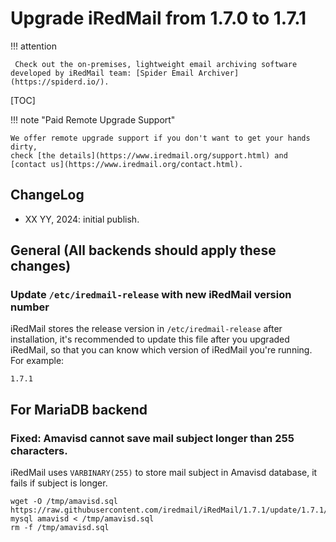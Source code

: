 # Upgrade iRedMail from 1.7.0 to 1.7.1

!!! attention

	 Check out the on-premises, lightweight email archiving software developed by iRedMail team: [Spider Email Archiver](https://spiderd.io/).

[TOC]

!!! note "Paid Remote Upgrade Support"

    We offer remote upgrade support if you don't want to get your hands dirty,
    check [the details](https://www.iredmail.org/support.html) and
    [contact us](https://www.iredmail.org/contact.html).

## ChangeLog

- XX YY, 2024: initial publish.

## General (All backends should apply these changes)

### Update `/etc/iredmail-release` with new iRedMail version number

iRedMail stores the release version in `/etc/iredmail-release` after
installation, it's recommended to update this file after you upgraded iRedMail,
so that you can know which version of iRedMail you're running. For example:

```
1.7.1
```

## For MariaDB backend

### Fixed: Amavisd cannot save mail subject longer than 255 characters.

iRedMail uses `VARBINARY(255)` to store mail subject in Amavisd database,
it fails if subject is longer.

```
wget -O /tmp/amavisd.sql https://raw.githubusercontent.com/iredmail/iRedMail/1.7.1/update/1.7.1/amavisd.mysql
mysql amavisd < /tmp/amavisd.sql
rm -f /tmp/amavisd.sql
```
